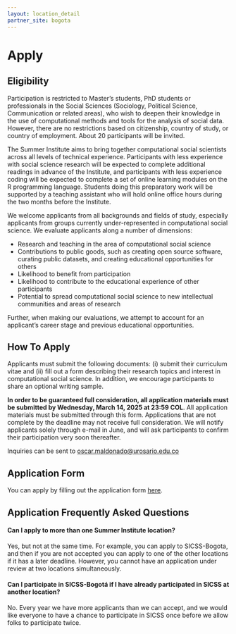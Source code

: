 ```yaml
---
layout: location_detail
partner_site: bogota
---
```


[//]: # (Update the following info to match your location!)

# Apply
## Eligibility

Participation is restricted to Master’s students, PhD students or professionals in the Social Sciences (Sociology, Political Science, Communication or related areas), who wish to deepen their knowledge in the use of computational methods and tools for the analysis of social data. However, there are no restrictions based on citizenship, country of study, or country of employment. About 20 participants will be invited.

The Summer Institute aims to bring together computational social scientists across all levels of technical experience. Participants with less experience with social science research will be expected to complete additional readings in advance of the Institute, and participants with less experience coding will be expected to complete a set of online learning modules on the R programming language. Students doing this preparatory work will be supported by a teaching assistant who will hold online office hours during the two months before the Institute.

We welcome applicants from all backgrounds and fields of study, especially applicants from groups currently under-represented in computational social science. We evaluate applicants along a number of dimensions:

- Research and teaching in the area of computational social science
- Contributions to public goods, such as creating open source software, curating public datasets, and creating educational opportunities for others
- Likelihood to benefit from participation
- Likelihood to contribute to the educational experience of other participants
- Potential to spread computational social science to new intellectual communities and areas of research

Further, when making our evaluations, we attempt to account for an applicant’s career stage and previous educational opportunities.

## How To Apply

Applicants must submit the following documents: (i) submit their curriculum vitae and (ii) fill out a form describing their research topics and interest in computational social science. In addition, we encourage participants to share an optional writing sample.

**In order to be guaranteed full consideration, all application materials must be submitted by Wednesday, March 14, 2025 at 23:59 COL**. All application materials must be submitted through this form. Applications that are not complete by the deadline may not receive full consideration. We will notify applicants solely through e-mail in June, and will ask participants to confirm their participation very soon thereafter.

Inquiries can be sent to [oscar.maldonado@urosario.edu.co](mailto:oscar.maldonado@urosario.edu.co)

## Application Form

You can apply by filling out the application form [here](https://zfrmz.com/40CO8Zx6BeqSjO1w4xeA).

## Application Frequently Asked Questions

#### Can I apply to more than one Summer Institute location?

Yes, but not at the same time. For example, you can apply to SICSS-Bogota, and then if you are not accepted you can apply to one of the other locations if it has a later deadline. However, you cannot have an application under review at two locations simultaneously.

#### Can I participate in SICSS-Bogotá if I have already participated in SICSS at another location?

No. Every year we have more applicants than we can accept, and we would like everyone to have a chance to participate in SICSS once before we allow folks to participate twice.
